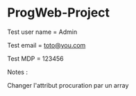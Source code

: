 # ProgWeb-Project

Test user name = Admin

Test email = toto@you.com

Test MDP = 123456



Notes : 

Changer l'attribut procuration par un array
